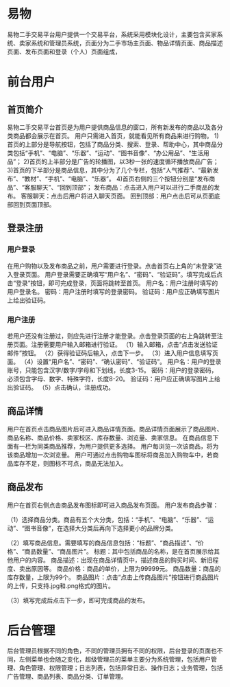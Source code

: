 # 易物
易物二手交易平台用户提供一个交易平台，系统采用模块化设计，主要包含买家系统、卖家系统和管理员系统，页面分为二手市场主页面、物品详情页面、商品描述页面、发布页面和登录（个人）页面组成，
# 前台用户
## 首页简介
易物二手交易平台首页是为用户提供商品信息的窗口，所有新发布的商品以及各分类商品都会展示在首页。
用户只需进入首页，就能看见所有商品来进行购物。
1)首页的上部分是导航按钮，包括了商品分类、搜索、登录、帮助中心，其中商品分类包括“手机”、“电脑”、“乐器”、“运动”、“图书音像”、“办公用品”、“生活用品”；
2)首页的上半部分是广告的轮播图，以3秒一张的速度循环播放商品广告；
3)首页的下半部分是商品信息，其中分为了几个专栏，包括“人气推荐”、“最新发布”、“教材”、“手机”、“电脑”、“乐器”。
4)首页右侧的三个按钮分别是“发布商品”、“客服聊天”、“回到顶部”；
  发布商品：点击进入用户可以进行二手商品的发布。
  客服聊天：点击后用户将进入聊天页面。
  回到顶部：用户点击后可从页面底部回到页面顶部。
## 登录注册
### 用户登录
在用户购物以及发布商品之前，用户需要进行登录。点击首页右上角的“未登录”进入登录页面。
用户登录需要正确填写“用户名”、“密码”、“验证码”。填写完成后点击“登录”按钮，即可完成登录，页面将跳转至首页。
用户名：用户注册时填写的用户登录名。
密码：用户注册时填写的登录密码。
验证码：用户应正确填写图片上给出验证码。
### 用户注册
若用户还没有注册过，则应先进行注册才能登录。点击登录页面的右上角跳转至注册页面。注册需要用户输入邮箱进行验证。
（1）输入邮箱，点击“点击发送验证邮件”按钮。
（2）获得验证码后输入，点击下一步。
（3）进入用户信息填写页面。
（4）设置“用户名”、“密码”、“确认密码”、“验证码”。
用户名：用户的登录账号，只能包含汉字/数字/字母和下划线，长度3-15。
密码：用户的登录密码，必须包含字母、数字、特殊字符，长度8-20。
验证码：用户应正确填写图片上给出验证码。
（5）点击确认，注册成功。
## 商品详情
用户在首页点击商品图片后可进入商品详情页面。商品详情页面展示了商品图片、商品名称、商品价格、卖家校区、库存数量、浏览量、卖家信息。
在商品信息下面有一栏为同类商品推荐，为用户提供更多选择。
用户每浏览一次该商品，将为该商品增加一次浏览量。
用户可通过点击购物车图标将商品加入购物车中，若商品库存不足，则图标不可点，商品无法加入。
## 商品发布
用户在首页右侧点击商品发布图标即可进入商品发布页面。
用户发布商品步骤：

（1）选择商品分类。商品有五个大分类，包括：“手机”、“电脑”、“乐器”、“运动”、“图书音像”，在选择大分类后再向下选择更小的品牌分类。

（2）填写商品信息。需要填写的商品信息包括：“标题”、“商品描述”、“价格”、“商品数量”、“商品图片”。
标题：其中包括商品的名称，是在首页展示给其他用户的内容。
商品描述：出现在商品详情页中，描述商品的购买时间、新旧程度、卖出原因等。
商品价格：商品的单价，上限为99999元。
商品数量：商品的库存数量，上限为99个。
商品图片：点击“点击上传商品图片”按钮进行商品图片的上传，只支持.jpg和.png格式的图片。

（3）填写完成后点击下一步，即可完成商品的发布。
# 后台管理
后台管理员根据不同的角色，不同的管理员拥有不同的权限，后台登录的页面也不同，左侧菜单也会随之变化，超级管理员的菜单主要分为系统管理，包括用户管理、角色管理、权限管理；日志列表，包括异常日志、操作日志；业务管理，包括广告管理、商品列表、商品分类、订单管理。
